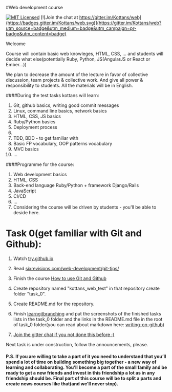 #Web development course

[![MIT Licensed](https://img.shields.io/badge/license-MIT-blue.svg)](LICENSE)
[![Join the chat at https://gitter.im/Kottans/web](https://badges.gitter.im/Kottans/web.svg)](https://gitter.im/Kottans/web?utm_source=badge&utm_medium=badge&utm_campaign=pr-badge&utm_content=badge)

Welcome

Course will contain basic web knowleges, HTML, CSS, ... and students will decide what else(potentially Ruby, Python, JS(AngularJS or React or Ember...))

We plan to decrease the amount of the lecture in favor of collective discussion, team projects & collective work.
And give all power & responsibility to students.
All the materials will be in English.

####During the test tasks kottans will learn:

1. Git, github basics, writing good commit messages
2. Linux, command line basics, network basics
3. HTML, CSS, JS basics
4. Ruby/Python basics
5. Deployment process
6. 
7. TDD, BDD - to get familiar with
8. Basic FP vocabulary, OOP patterns vocabulary
9. MVC basics
10. ...

####Programme for the course:

1. Web development basics
2. HTML, CSS
3. Back-end language Ruby/Python + framework Django/Rails
4. JavaScript
5. CI/CD
6. ...
7. Considering the course will be driven by students - you'll be able to deside here.


# Task 0(get familiar with Git and Github):

1. Watch [try.github.io](https://try.github.io/levels/1/challenges/1)

2. Read [sixrevisions.com/web-development/git-tips/](http://sixrevisions.com/web-development/git-tips/)

3. Finish the course [How to use Git and Github](https://www.udacity.com/course/how-to-use-git-and-github--ud775)

4. Create repository named "kottans_web_test" in that repository create folder "task_0".

5. Create README.md for the repository.

6. Finish [learngitbranching](http://learngitbranching.js.org) and put the screenshots of the finished tasks lists in the task_0 folder and the links in the README.md file in the root of task_0 folder(you can read about markdown here: [writing-on-github](https://help.github.com/categories/writing-on-github/))

7. [Join the gitter chat if you not done this before :) ](https://gitter.im/Kottans/web?utm_source=badge&utm_medium=badge&utm_campaign=pr-badge&utm_content=badge)  

Next task is under construction, follow the announcements, please.
<!-- When you finish this task you can start the next one:

[Test 1](https://github.com/Kottans/web/blob/master/README01.md) -->

#### P.S. If you are willing to take a part of it you need to understand that you’ll spend a lot of time on building something big together - a new way of learning and collaborating. You’ll become a part of the small family and be ready to get a new friends and invest in this friendship a lot as in any friendship should be. Final part of this course will be to split a parts and create news courses like that(and we’ll never stop).
